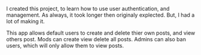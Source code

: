 I created this project, to learn how to use user authentication, and management. 
As always, it took longer then originaly explected. But, I had a lot of making it.

This app allows default users to create and delete thier own posts, and view others post.
Mods can create view delete all posts. Admins can also ban users, which will only allow them to view posts.
